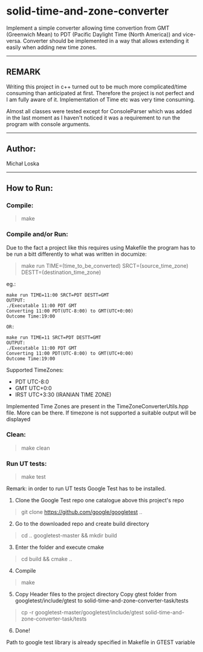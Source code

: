 # solid-time-and-zone-converter
Implement a simple converter allowing time convertion from GMT (Greenwich Mean) to  PDT (Pacific Daylight Time (North America)) and vice-versa. Converter should be implemented  in a way that allows extending it easily when adding new time zones.
___
## REMARK
Writing this project in c++ turned out to be much more complicated/time consuming than anticipated at first. Therefore the project is not perfect and I am fully aware of it. Implementation of Time etc was very time consuming. 

Almost all classes were tested except for ConsoleParser which was added in the last moment as I haven't noticed it was a requirement to run the program with console arguments.
___
## Author:
Michał Loska

___
## How to Run:

### Compile:
>make

### Compile and/or Run: </br>
Due to the fact a project like this requires using Makefile the program has to be run a bitt differently to what was written in documize:

>make run TIME=(time_to_be_converted) SRCT=(source_time_zone) DESTT=(destination_time_zone) 

eg.:
```
make run TIME=11:00 SRCT=PDT DESTT=GMT
OUTPUT:
./Executable 11:00 PDT GMT
Converting 11:00 PDT(UTC-8:00) to GMT(UTC+0:00)
Outcome Time:19:00

OR:

make run TIME=11 SRCT=PDT DESTT=GMT
OUTPUT:
./Executable 11:00 PDT GMT
Converting 11:00 PDT(UTC-8:00) to GMT(UTC+0:00)
Outcome Time:19:00
```

Supported TimeZones:
* PDT UTC-8:0 
* GMT UTC+0:0
* IRST UTC+3:30 (IRANIAN TIME ZONE)


Implemented Time Zones are present in the TimeZoneConverterUtils.hpp file. More can be there.
If timezone is not supported a suitable output will be displayed

### Clean:
>make clean

### Run UT tests:
>make test

Remark: in order to run UT tests Google Test has to be installed.

1. Clone the Google Test repo one catalogue above this project's repo
>git clone https://github.com/google/googletest ..

2. Go to the downloaded repo and create build directory
> cd .. googletest-master && mkdir build

3. Enter the folder and execute cmake
> cd build && cmake ..

4. Compile
> make

5. Copy Header files to the project directory
Copy gtest folder from googletest/include/gtest to solid-time-and-zone-converter-task/tests
> cp -r googletest-master/googletest/include/gtest solid-time-and-zone-converter-task/tests

6. Done!

Path to google test library is already specified in Makefile in GTEST variable